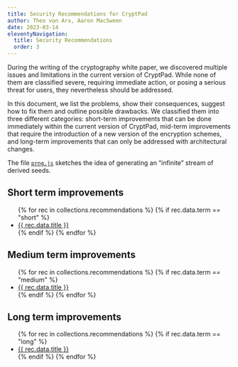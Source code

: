 ```yaml
---
title: Security Recommendations for CryptPad
author: Theo von Arx, Aaron MacSween
date: 2023-03-14
eleventyNavigation:
  title: Security Recommendations
  order: 3
---
```


During the writing of the cryptography white paper, we discovered multiple
issues and limitations in the current version of CryptPad. While none of them
are classified severe, requiring immediate action, or posing a serious threat
for users, they nevertheless should be addressed.

In this document, we list the problems, show their consequences, suggest how to
fix them and outline possible drawbacks. We classified them into three different
categories: short-term improvements that can be done immediately within the
current version of CryptPad, mid-term improvements that require the introduction
of a new version of the encryption schemes, and long-term improvements that can
only be addressed with architectural changes.

The file
[`prng.js`](https://github.com/cryptpad/blueprints/blob/main/document/recommendations/prng.js)
sketches the idea of generating an “infinite”
stream of derived seeds.


<!-- XXX there is probably a better way of doing the iterations below -->
## Short term improvements

<ul>
{% for rec in collections.recommendations %}
    {% if rec.data.term == "short" %}
        <li><a href="{{ rec.url }}">{{ rec.data.title }}</a></li>       
    {% endif %}
{% endfor %}
</ul>

## Medium term improvements

<ul>
{% for rec in collections.recommendations %}
    {% if rec.data.term == "medium" %}
        <li><a href="{{ rec.url }}">{{ rec.data.title }}</a></li>       
    {% endif %}
{% endfor %}
</ul>

## Long term improvements

<ul>
{% for rec in collections.recommendations %}
    {% if rec.data.term == "long" %}
        <li><a href="{{ rec.url }}">{{ rec.data.title }}</a> </li>      
    {% endif %}
{% endfor %}
</ul>
